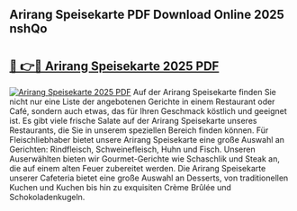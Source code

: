 ## Arirang Speisekarte PDF Download Online 2025 nshQo

# <h2><a href="http://gc9th8q.nevu.top/?p=Arirang+Speisekarte">🔗 👉🔴 Arirang Speisekarte 2025 PDF</a></h2>

[![Arirang Speisekarte 2025 PDF](https://i.imgur.com/dBaPXMq.png)](http://gc9th8q.nevu.top/?p=Arirang+Speisekarte)
Auf der Arirang Speisekarte finden Sie nicht nur eine Liste der angebotenen Gerichte in einem Restaurant oder Café, sondern auch etwas, das für Ihren Geschmack köstlich und geeignet ist. Es gibt viele frische Salate auf der Arirang Speisekarte unseres Restaurants, die Sie in unserem speziellen Bereich finden können. Für Fleischliebhaber bietet unsere Arirang Speisekarte eine große Auswahl an Gerichten: Rindfleisch, Schweinefleisch, Huhn und Fisch. Unseren Auserwählten bieten wir Gourmet-Gerichte wie Schaschlik und Steak an, die auf einem alten Feuer zubereitet werden. Die Arirang Speisekarte unserer Cafeteria bietet eine große Auswahl an Desserts, von traditionellen Kuchen und Kuchen bis hin zu exquisiten Crème Brûlée und Schokoladenkugeln.
